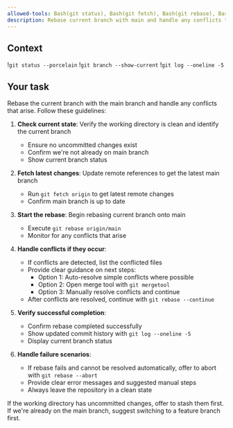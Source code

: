 ```yaml
---
allowed-tools: Bash(git status), Bash(git fetch), Bash(git rebase), Bash(git add), Bash(git commit), Bash(git branch), Bash(git log), Bash(git diff), Bash(git mergetool), Bash(git rebase --continue), Bash(git rebase --abort)
description: Rebase current branch with main and handle any conflicts that arise
---
```


## Context

!`git status --porcelain`
!`git branch --show-current`
!`git log --oneline -5`

## Your task

Rebase the current branch with the main branch and handle any conflicts that arise. Follow these guidelines:

1. **Check current state**: Verify the working directory is clean and identify the current branch
   - Ensure no uncommitted changes exist
   - Confirm we're not already on main branch
   - Show current branch status

2. **Fetch latest changes**: Update remote references to get the latest main branch
   - Run `git fetch origin` to get latest remote changes
   - Confirm main branch is up to date

3. **Start the rebase**: Begin rebasing current branch onto main
   - Execute `git rebase origin/main`
   - Monitor for any conflicts that arise

4. **Handle conflicts if they occur**:
   - If conflicts are detected, list the conflicted files
   - Provide clear guidance on next steps:
     - Option 1: Auto-resolve simple conflicts where possible
     - Option 2: Open merge tool with `git mergetool`
     - Option 3: Manually resolve conflicts and continue
   - After conflicts are resolved, continue with `git rebase --continue`

5. **Verify successful completion**:
   - Confirm rebase completed successfully
   - Show updated commit history with `git log --oneline -5`
   - Display current branch status

6. **Handle failure scenarios**:
   - If rebase fails and cannot be resolved automatically, offer to abort with `git rebase --abort`
   - Provide clear error messages and suggested manual steps
   - Always leave the repository in a clean state

If the working directory has uncommitted changes, offer to stash them first. If we're already on the main branch, suggest switching to a feature branch first.